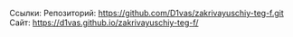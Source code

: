 Ссылки:
Репозиторий: https://github.com/D1vas/zakrivayuschiy-teg-f.git
Сайт: https://d1vas.github.io/zakrivayuschiy-teg-f/
